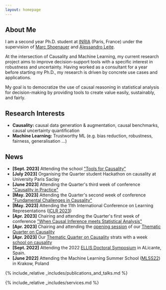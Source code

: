 ```yaml
---
layout: homepage
---
```


## About Me

I am a second year Ph.D. student at <a href="https://www.inria.fr/en/">INRIA</a> (Paris, France) under the supervision of <a href="https://www.lri.fr/~marc/">Marc Shoenauer</a> and <a href="https://scholar.google.fr/citations?user=V3fDydQAAAAJ&hl/">Alessandro Leite</a>. 

At the intersection of Causality and Machine Learning, my current research project aims to improve decision-support tools with a specific interest in robustness and uncertainty. Having worked as a consultant for a year before starting my Ph.D., my research is driven by concrete use cases and applications. 

My goal is to democratize the use of causal reasoning in statistical analysis for decision-making by providing tools to create value easily, sustainably, and fairly.


## Research Interests

- **Causality:** causal data generation & augmentation, causal benchmarks, causal uncertainty quantification
- **Machine Learning:** Trustworthy ML (e.g. bias reduction, robustness, fairness, generalisation ...)

## News

- **[Sept. 2023]** Attending the school <a href="https://quarter-on-causality.github.io/tools/">"Tools for Causality"</a>
- **[July 2023]** Organising the Quarter student Hackathon on causality at University Paris Saclay
- **[June 2023]** Attending the Quarter's third week of conference <a href="https://quarter-on-causality.github.io/practice/">"Causality in Practice"</a>
- **[May. 2023]** Attending the Quarter's second week of conference <a href="https://quarter-on-causality.github.io/challenges/">"Fundamental Challenges in Causality"</a>
- **[May. 2023]** Attending the 11th International Conference on Learning Representations (<a href="https://iclr.cc/">ICLR 2023</a>)
- **[Apr. 2023]** Chairing and attending the Quarter's first week of conference <a href="https://quarter-on-causality.github.io/analysis/">"When Causal Inference meets Statistical Analysis"</a>
- **[Apr. 2023]** Chairing and attending the <a href="https://quarter-on-causality.github.io/opening/">opening session</a> of our <a href="https://quarter-on-causality.github.io/#dates">Thematic Quarter on Causality</a>
- **[Apr. 2023]** Our <a href="https://quarter-on-causality.github.io/#dates">Thematic Quarter on Causality</a> strats with a week <a href="https://quarter-on-causality.github.io/school/">school on causality</a>
- **[Sept. 2022]** Attending the 2022 <a href="https://ellisalicante.org/eds2022/">ELLIS Doctoral Symposium</a> in ALicante, Spain.
- **[June 2022]** Attending the Machine Learning Summer School (<a href="https://mlss2022.mlinpl.org/">MLSS22</a>) in Krakow, Poland

{% include_relative _includes/publications_and_talks.md %}

{% include_relative _includes/services.md %}
